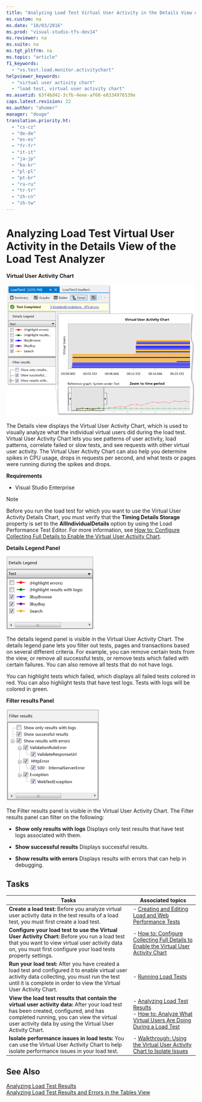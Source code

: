 ```yaml
---
title: "Analyzing Load Test Virtual User Activity in the Details View of the Load Test Analyzer"
ms.custom: na
ms.date: "10/03/2016"
ms.prod: "visual-studio-tfs-dev14"
ms.reviewer: na
ms.suite: na
ms.tgt_pltfrm: na
ms.topic: "article"
f1_keywords: 
  - "vs.test.load.monitor.activitychart"
helpviewer_keywords: 
  - "virtual user activity chart"
  - "load test, virtual user activity chart"
ms.assetid: 63f4bd42-3cfb-4eee-af68-e8334976539e
caps.latest.revision: 22
ms.author: "ahomer"
manager: "douge"
translation.priority.ht: 
  - "cs-cz"
  - "de-de"
  - "es-es"
  - "fr-fr"
  - "it-it"
  - "ja-jp"
  - "ko-kr"
  - "pl-pl"
  - "pt-br"
  - "ru-ru"
  - "tr-tr"
  - "zh-cn"
  - "zh-tw"
---
```

# Analyzing Load Test Virtual User Activity in the Details View of the Load Test Analyzer
**Virtual User Activity Chart**  
  
 ![Virtual User Activity Chart](../test/media/virtual_actchart.png "Virtual_ActChart")  
  
 The Details view displays the Virtual User Activity Chart, which is used to visually analyze what the individual virtual users did during the load test. Virtual User Activity Chart lets you see patterns of user activity, load patterns, correlate failed or slow tests, and see requests with other virtual user activity. The Virtual User Activity Chart can also help you determine spikes in CPU usage, drops in requests per second, and what tests or pages were running during the spikes and drops.  
  
 **Requirements**  
  
-   Visual Studio Enterprise  
  
> [!NOTE]
>  Before you run the load test for which you want to use the Virtual User Activity Details Chart, you must verify that the **Timing Details Storage** property is set to the **AllIndividualDetails** option by using the Load Performance Test Editor. For more information, see [How to: Configure Collecting Full Details to Enable the Virtual User Activity Chart](../test/cb22e43b-af4d-4e09-9389-3c3fa00786f7.md).  
  
 **Details Legend Panel**  
  
 ![Details legend panel](../test/media/ltest_detailslegend.png "LTest_DetailsLegend")  
  
 The details legend panel is visible in the Virtual User Activity Chart. The details legend pane lets you filter out tests, pages and transactions based on several different criteria. For example, you can remove certain tests from the view, or remove all successful tests, or remove tests which failed with certain failures. You can also remove all tests that do not have logs.  
  
 You can highlight tests which failed, which displays all failed tests colored in red. You can also highlight tests that have test logs. Tests with logs will be colored in green.  
  
 **Filter results Panel**  
  
 ![Filter results panel](../test/media/ltest_filterresults.png "LTest_FilterResults")  
  
 The Filter results panel is visible in the Virtual User Activity Chart. The Filter results panel can filter on the following:  
  
-   **Show only results with logs** Displays only test results that have test logs associated with them.  
  
-   **Show successful results** Displays successful results.  
  
-   **Show results with errors** Displays results with errors that can help in debugging.  
  
## Tasks  
  
|Tasks|Associated topics|  
|-----------|-----------------------|  
|**Create a load test:** Before you analyze virtual user activity data in the test results of a load test, you must first create a load test.|-   [Creating and Editing Load and Web Performance Tests](assetId:///a3e3e7e6-46fc-45b1-b999-f461773f071b)|  
|**Configure your load test to use the Virtual User Activity Chart:** Before you run a load test that you want to view virtual user activity data on, you must first configure your load tests property settings.|-   [How to: Configure Collecting Full Details to Enable the Virtual User Activity Chart](../test/cb22e43b-af4d-4e09-9389-3c3fa00786f7.md)|  
|**Run your load test:** After you have created a load test and configured it to enable virtual user activity data collecting, you must run the test until it is complete in order to view the Virtual User Activity Chart.|-   [Running Load Tests](../test_notintoc/running-load-tests.md)|  
|**View the load test results that contain the virtual user activity data:** After your load test has been created, configured, and has completed running, you can view the virtual user activity data by using the Virtual User Activity Chart.|-   [Analyzing Load Test Results](../test/analyzing-load-test-results-using-the-load-test-analyzer.md)<br />-   [How to: Analyze What Virtual Users Are Doing During a Load Test](../test/8bda19b3-91c1-4daf-b6c7-09108bddadff.md)|  
|**Isolate performance issues in load tests:** You can use the Virtual User Activity Chart to help isolate performance issues in your load test.|-   [Walkthrough: Using the Virtual User Activity Chart to Isolate Issues](../test/walkthrough--using-the-virtual-user-activity-chart-to-isolate-issues.md)|  
  
## See Also  
 [Analyzing Load Test Results](../test/analyzing-load-test-results-using-the-load-test-analyzer.md)   
 [Analyzing Load Test Results and Errors in the Tables View](../test/analyzing-load-test-results-and-errors-in-the-tables-view-of-the-load-test-analyzer.md)
